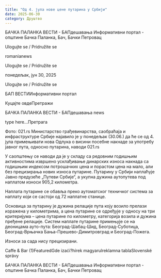 ```yaml
---
title: "Од 4. јула нове цене путарина у Србији"
date: 2025-06-30
category: Друштво
---
```


БАЧКА ПАЛАНКА ВЕСТИ - БАПдешавања Информативни портал - општине Бачка Паланка, Бач, Бачки Петровац

Ulogujte se / Pridružite se

romanianews

Ulogujte se / Pridružite se

понедељак, јун 30, 2025

Ulogujte se / Pridružite se

БАП ВЕСТИИнформативни портал

Куцајте овдеПретражи

БАЧКА ПАЛАНКА ВЕСТИ - БАПдешавања news

type here...Претрага

Фото: 021.rs
            Министарство грађевинарства, саобраћаја и инфраструктуре Србије најавило је у понедељак (30.06.) да ће се од 4. јула примењивати нова Одлука о висини посебне накнаде за употребу јавног пута, односно путарина, наводи 021.rs

У саопштењу се наводи да је у складу са редовним годишњим активностима извршено усклађивање динарских износа накнада са годишњим индексом потрошачких цена и порастом цена на мало, али без прецизирања нових износа путарине.
Путарину у Србији наплаћује Јавно предузеће „Путеви Србије“, а укупна дужина аутопутева под наплатом износи 905,2 километра.


Наплата путарине се обавља преко аутоматског техничког система за наплату који се састоји од 72 наплатне станице.


Основица за путарину је дужина релације пута коју возило прелази изражена у километрима, а цена путарине се одређује у односу на три критеријума – цена путарине по километру, категорија возила и дужина пређене релације.
Систем наплате путарине примењује се на деоницама ауто-пута: Београд-Шабац-Шид, Београд-Суботица, Београд-Врњачка Бања-Прешево-Димитровград и Београд-Пожега.


Износи за сада нису прецизирани.

Caffe & Bar (1)FeaturedGde izaći?hírek magyarulreklamna tablaSlovenské správy

БАЧКА ПАЛАНКА ВЕСТИ - БАПдешавања Информативни портал - општине Бачка Паланка, Бач, Бачки Петровац
